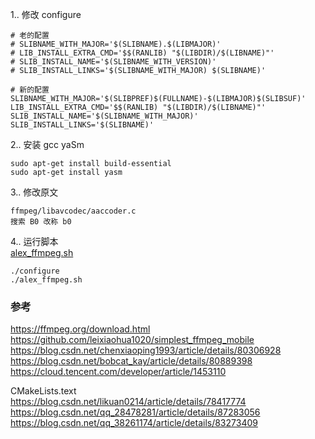 
1.. 修改 configure  
```
# 老的配置 
# SLIBNAME_WITH_MAJOR='$(SLIBNAME).$(LIBMAJOR)'
# LIB_INSTALL_EXTRA_CMD='$$(RANLIB) "$(LIBDIR)/$(LIBNAME)"'
# SLIB_INSTALL_NAME='$(SLIBNAME_WITH_VERSION)'
# SLIB_INSTALL_LINKS='$(SLIBNAME_WITH_MAJOR) $(SLIBNAME)'

# 新的配置  
SLIBNAME_WITH_MAJOR='$(SLIBPREF)$(FULLNAME)-$(LIBMAJOR)$(SLIBSUF)'
LIB_INSTALL_EXTRA_CMD='$$(RANLIB) "$(LIBDIR)/$(LIBNAME)"'
SLIB_INSTALL_NAME='$(SLIBNAME_WITH_MAJOR)'
SLIB_INSTALL_LINKS='$(SLIBNAME)'

```
2.. 安装 gcc  yaSm
```
sudo apt-get install build-essential
sudo apt-get install yasm  
```
3.. 修改原文  
```
ffmpeg/libavcodec/aaccoder.c  
搜索 B0 改称 b0  
```
4.. 运行脚本  
[alex_ffmpeg.sh](ffmpeg/alex_ffmpeg.md)  
```
./configure  
./alex_ffmpeg.sh 
```
### 参考  
https://ffmpeg.org/download.html  
https://github.com/leixiaohua1020/simplest_ffmpeg_mobile  
https://blog.csdn.net/chenxiaoping1993/article/details/80306928  
https://blog.csdn.net/bobcat_kay/article/details/80889398  
https://cloud.tencent.com/developer/article/1453110  

CMakeLists.text  
https://blog.csdn.net/likuan0214/article/details/78417774  
https://blog.csdn.net/qq_28478281/article/details/87283056  
https://blog.csdn.net/qq_38261174/article/details/83273409  

